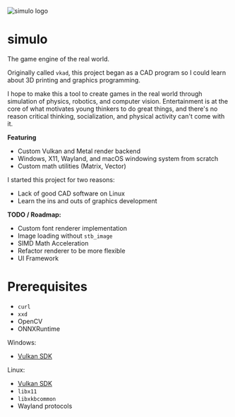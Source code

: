 ![simulo logo](.github/simulo-banner.png)

# simulo

The game engine of the real world.

Originally called `vkad`, this project began as a CAD program so I could learn about 3D printing
and graphics programming.

I hope to make this a tool to create games in the real world through simulation of physics,
robotics, and computer vision. Entertainment is at the core of what motivates young thinkers to do
great things, and there's no reason critical thinking, socialization, and physical activity can't
come with it.

**Featuring**

- Custom Vulkan and Metal render backend
- Windows, X11, Wayland, and macOS windowing system from scratch
- Custom math utilities (Matrix, Vector)

I started this project for two reasons:

- Lack of good CAD software on Linux
- Learn the ins and outs of graphics development

**TODO / Roadmap:**

- Custom font renderer implementation
- Image loading without `stb_image`
- SIMD Math Acceleration
- Refactor renderer to be more flexible
- UI Framework

# Prerequisites

- `curl`
- `xxd`
- OpenCV
- ONNXRuntime

Windows:

- [Vulkan SDK](https://vulkan.lunarg.com/)

Linux:

- [Vulkan SDK](https://vulkan.lunarg.com/)
- `libx11`
- `libxkbcommon`
- Wayland protocols

